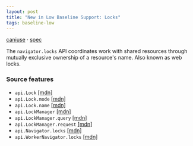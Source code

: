 ```yaml
---
layout: post
title: "New in Low Baseline Support: Locks"
tags: baseline-low
---
```


[caniuse](https://caniuse.com/?search=web-locks) · [spec](https://w3c.github.io/web-locks/)

The `navigator.locks` API coordinates work with shared resources through mutually exclusive ownership of a resource's name. Also known as web locks.

### Source features

- ``api.Lock`` [[mdn]](https://https://developer.mozilla.org/en-US/search?q=api.Lock)
- ``api.Lock.mode`` [[mdn]](https://https://developer.mozilla.org/en-US/search?q=api.Lock.mode)
- ``api.Lock.name`` [[mdn]](https://https://developer.mozilla.org/en-US/search?q=api.Lock.name)
- ``api.LockManager`` [[mdn]](https://https://developer.mozilla.org/en-US/search?q=api.LockManager)
- ``api.LockManager.query`` [[mdn]](https://https://developer.mozilla.org/en-US/search?q=api.LockManager.query)
- ``api.LockManager.request`` [[mdn]](https://https://developer.mozilla.org/en-US/search?q=api.LockManager.request)
- ``api.Navigator.locks`` [[mdn]](https://https://developer.mozilla.org/en-US/search?q=api.Navigator.locks)
- ``api.WorkerNavigator.locks`` [[mdn]](https://https://developer.mozilla.org/en-US/search?q=api.WorkerNavigator.locks)
